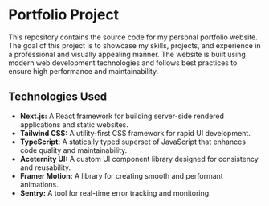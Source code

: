 # Portfolio Project
This repository contains the source code for my personal portfolio website. The goal of this project is to showcase my skills, projects, and experience in a professional and visually appealing manner. The website is built using modern web development technologies and follows best practices to ensure high performance and maintainability.
## Technologies Used
- **Next.js:** A React framework for building server-side rendered applications and static websites.
- **Tailwind CSS:** A utility-first CSS framework for rapid UI development.
- **TypeScript:** A statically typed superset of JavaScript that enhances code quality and maintainability.
- **Aceternity UI:** A custom UI component library designed for consistency and reusability.
- **Framer Motion:** A library for creating smooth and performant animations.
- **Sentry:** A tool for real-time error tracking and monitoring.

